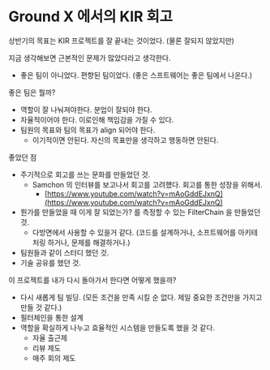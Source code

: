 # Ground X 에서의 KIR 회고

상반기의 목표는 KIR 프로젝트를 잘 끝내는 것이었다. (물론 잘되지 않았지만)

지금 생각해보면 근본적인 문제가 많았다라고 생각한다. 

- 좋은 팀이 아니었다. 편향된 팀이었다. (좋은 스프트웨어는 좋은 팀에서 나온다.)

좋은 팀은 뭘까?

- 역할이 잘 나눠져야한다. 분업이 잘되야 한다.
- 자율적이어야 한다. 이로인해 책임감을 가질 수 있다.
- 팀원의 목표와 팀의 목표가 align 되어야 한다.
    - 이기적이면 안된다. 자신의 목표만을 생각하고 행동하면 안된다.

좋았던 점 

- 주기적으로 회고를 쓰는 문화를 만들었던 것.
    - Samchon 의 인터뷰를 보고나서 회고를 고려헀다. 회고를 통한 성장을 위해서.
        - [https://www.youtube.com/watch?v=mAoGddEJxnQ](https://www.youtube.com/watch?v=mAoGddEJxnQ)
- 뭔가를 만들었을 때 이게 잘 되었는가? 를 측정할 수 있는 FilterChain 을 만들었던 것.
    - 다방면에서 사용할 수 있을거 같다. (코드를 설계하거나, 소프트웨어를 아키테처링 하거나, 문제를 해결하거나.)
- 팀원들과 같이 스터디 했던 것.
- 기술 공유를 했던 것.

이 프로젝트를 내가 다시 돌아가서 한다면 어떻게 했을까?

- 다시 새롭게 팀 빌딩. (모든 조건을 만족 시킬 순 없다. 제일 중요한 조건만을 가지고 만들 것 같다.)
- 필터체인을 통한 설계
- 역할을 확실하게 나누고 효율적인 시스템을 만들도록 했을 것 같다.
    - 자율 출근제
    - 리뷰 제도
    - 매주 회의 제도